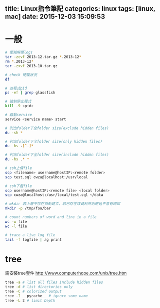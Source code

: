 title: Linux指令筆記
categories: linux
tags: [linux, mac]
date: 2015-12-03 15:09:53
---

<!-- more -->
# 一般
``` bash
# 壓縮解壓logs
tar -zcvf 2013-12.tar.gz *.2013-12*
rm *.2013-12*
tar -zxvf 2013-10.tar.gz

# check 硬碟狀況
df

# 查程式pid
ps -ef | grep glassfish

# 強制停止程式
kill -9 <pid>

# 啟動service
service <service name> start

# 列出folder下全folder size(exclude hidden files)
du -sh *

# 列出folder下全folder size(only hidden files)
du -hs .[^.]*

# 列出folder下全folder size(include hidden files)
du -hs .* *

# ssh上傳file
scp <filename> username@hostIP:<remote folder>
scp test.sql cwza@localhost:/usr/local

# ssh下載file
scp username@hostIP:<remote file> <local folder>
scp cwza@localhost:/usr/local/test.sql ~/data

# mkdir 若上層不存在自動建立，若已存在該資料夾則略過不會有錯誤
mkdir -p /tmp/foo/bar

# count numbers of word and line in a file
wc -w file 
wc -l file

# trace a live log file 
tail -f logfile | ag print
```

# tree
需安裝tree套件
http://www.computerhope.com/unix/tree.htm
``` bash
tree -a # list all files include hidden files
tree -d # list directories only
tree -C # colorized output
tree -I __pycache__ # ignore some name
tree -L 2 # limit Depth
```


